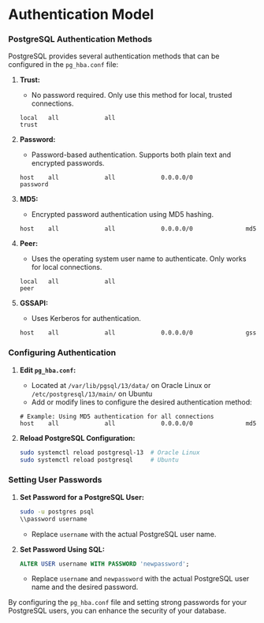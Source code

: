 # Authentication Model

### PostgreSQL Authentication Methods

PostgreSQL provides several authentication methods that can be configured in the `pg_hba.conf` file:

1. **Trust:**
    - No password required. Only use this method for local, trusted connections.
    
    ```
    local   all             all                                     trust
    
    ```
    
2. **Password:**
    - Password-based authentication. Supports both plain text and encrypted passwords.
    
    ```
    host    all             all             0.0.0.0/0               password
    
    ```
    
3. **MD5:**
    - Encrypted password authentication using MD5 hashing.
    
    ```
    host    all             all             0.0.0.0/0               md5
    
    ```
    
4. **Peer:**
    - Uses the operating system user name to authenticate. Only works for local connections.
    
    ```
    local   all             all                                     peer
    
    ```
    
5. **GSSAPI:**
    - Uses Kerberos for authentication.
    
    ```
    host    all             all             0.0.0.0/0               gss
    
    ```
    

### Configuring Authentication

1. **Edit `pg_hba.conf`:**
    - Located at `/var/lib/pgsql/13/data/` on Oracle Linux or `/etc/postgresql/13/main/` on Ubuntu
    - Add or modify lines to configure the desired authentication method:
    
    ```
    # Example: Using MD5 authentication for all connections
    host    all             all             0.0.0.0/0               md5
    
    ```
    
2. **Reload PostgreSQL Configuration:**
    
    ```bash
    sudo systemctl reload postgresql-13  # Oracle Linux
    sudo systemctl reload postgresql     # Ubuntu
    
    ```
    

### Setting User Passwords

1. **Set Password for a PostgreSQL User:**
    
    ```bash
    sudo -u postgres psql
    \\password username
    
    ```
    
    - Replace `username` with the actual PostgreSQL user name.
2. **Set Password Using SQL:**
    
    ```sql
    ALTER USER username WITH PASSWORD 'newpassword';
    
    ```
    
    - Replace `username` and `newpassword` with the actual PostgreSQL user name and the desired password.

By configuring the `pg_hba.conf` file and setting strong passwords for your PostgreSQL users, you can enhance the security of your database.